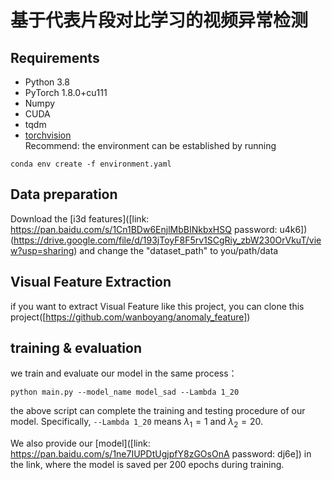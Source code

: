 # 基于代表片段对比学习的视频异常检测

## Requirements
* Python 3.8
* PyTorch 1.8.0+cu111
* Numpy
* CUDA
* tqdm
* [torchvision](http://pytorch.org/)  
Recommend: the environment can be established by running

```
conda env create -f environment.yaml
```

## Data preparation
Download the [i3d features]([link: https://pan.baidu.com/s/1Cn1BDw6EnjlMbBINkbxHSQ password: u4k6])(https://drive.google.com/file/d/193jToyF8F5rv1SCgRiy_zbW230OrVkuT/view?usp=sharing) and change the "dataset_path" to you/path/data

## Visual Feature Extraction
if you want to extract Visual Feature like this project, you can clone this project([https://github.com/wanboyang/anomaly_feature])


## training & evaluation
we train and evaluate our model in the same process：

```
python main.py --model_name model_sad --Lambda 1_20
```

the above script can complete the training and testing procedure of our model. Specifically, ``--Lambda 1_20`` means $\lambda_1 = 1$ and $\lambda_2 = 20$.

We also provide our [model]([link: https://pan.baidu.com/s/1ne7IUPDtUgjpfY8zGOsOnA  password: dj6e]) in the link, where the model is saved per 200 epochs during training.
